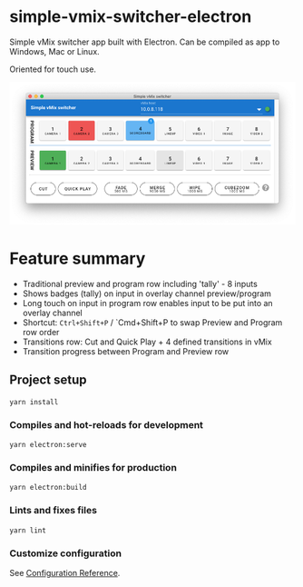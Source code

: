 # simple-vmix-switcher-electron

Simple vMix switcher app built with Electron. Can be compiled as app to Windows, Mac or Linux.

Oriented for touch use.

![Simple vMix Switcher Electron](./readme_assets/overview_030.png "Application overview")

# Feature summary
 - Traditional preview and program row including 'tally' - 8 inputs
 - Shows badges (tally) on input in overlay channel preview/program
 - Long touch on input in program row enables input to be put into an overlay channel
 - Shortcut: `Ctrl+Shift+P` / `Cmd+Shift+P to swap Preview and Program row order
 - Transitions row: Cut and Quick Play + 4 defined transitions in vMix
 - Transition progress between Program and Preview row

## Project setup
```
yarn install
```

### Compiles and hot-reloads for development
```
yarn electron:serve
```

### Compiles and minifies for production
```
yarn electron:build
```

### Lints and fixes files
```
yarn lint
```

### Customize configuration
See [Configuration Reference](https://cli.vuejs.org/config/).
